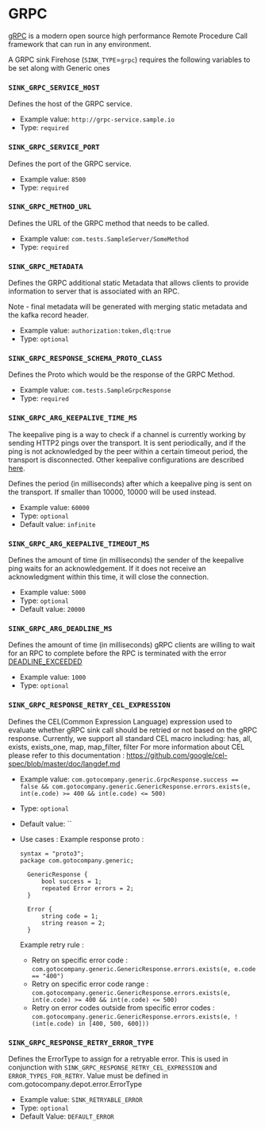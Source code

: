 # GRPC

[gRPC](https://grpc.io/) is a modern open source high performance Remote Procedure Call framework that can run in any environment.

A GRPC sink Firehose \(`SINK_TYPE`=`grpc`\) requires the following variables to be set along with Generic ones

### `SINK_GRPC_SERVICE_HOST`

Defines the host of the GRPC service.

- Example value: `http://grpc-service.sample.io`
- Type: `required`

### `SINK_GRPC_SERVICE_PORT`

Defines the port of the GRPC service.

- Example value: `8500`
- Type: `required`

### `SINK_GRPC_METHOD_URL`

Defines the URL of the GRPC method that needs to be called.

- Example value: `com.tests.SampleServer/SomeMethod`
- Type: `required`

### `SINK_GRPC_METADATA`

Defines the GRPC additional static Metadata that allows clients to provide information to server that is associated with an RPC.

Note - final metadata will be generated with merging static metadata and the kafka record header. 

- Example value: `authorization:token,dlq:true`
- Type: `optional`

### `SINK_GRPC_RESPONSE_SCHEMA_PROTO_CLASS`

Defines the Proto which would be the response of the GRPC Method.

- Example value: `com.tests.SampleGrpcResponse`
- Type: `required`

### `SINK_GRPC_ARG_KEEPALIVE_TIME_MS`

The keepalive ping is a way to check if a channel is currently working by sending HTTP2 pings over the transport. It is sent periodically, and if the ping is not acknowledged by the peer within a certain timeout period, the transport is disconnected. Other keepalive configurations are described [here](https://github.com/grpc/grpc/blob/master/doc/keepalive.md).

Defines the period (in milliseconds) after which a keepalive ping is sent on the transport. If smaller than 10000, 10000 will be used instead.

- Example value: `60000`
- Type: `optional`
- Default value: `infinite`

### `SINK_GRPC_ARG_KEEPALIVE_TIMEOUT_MS`

Defines the amount of time (in milliseconds) the sender of the keepalive ping waits for an acknowledgement. If it does not receive an acknowledgment within this time, it will close the connection.

- Example value: `5000`
- Type: `optional`
- Default value: `20000`

### `SINK_GRPC_ARG_DEADLINE_MS`

Defines the amount of time (in milliseconds) gRPC clients are willing to wait for an RPC to complete before the RPC is terminated with the error [DEADLINE_EXCEEDED](https://grpc.io/docs/guides/deadlines/#:~:text=By%20default%2C%20gRPC%20does%20not,realistic%20deadline%20in%20your%20clients.)

- Example value: `1000`
- Type: `optional`

### `SINK_GRPC_RESPONSE_RETRY_CEL_EXPRESSION`

Defines the CEL(Common Expression Language) expression used to evaluate whether gRPC sink call should be retried or not based on the gRPC response.
Currently, we support all standard CEL macro including: has, all, exists, exists_one, map, map_filter, filter
For more information about CEL please refer to this documentation : https://github.com/google/cel-spec/blob/master/doc/langdef.md

- Example value: `com.gotocompany.generic.GrpcResponse.success == false && com.gotocompany.generic.GenericResponse.errors.exists(e, int(e.code) >= 400 && int(e.code) <= 500)`
- Type: `optional`
- Default value: ``
- Use cases :
    Example response proto :
    ```
    syntax = "proto3";
    package com.gotocompany.generic;

      GenericResponse {
          bool success = 1;
          repeated Error errors = 2;
      }

      Error {
          string code = 1;
          string reason = 2;
      }
  ```

  Example retry rule : 
  - Retry on specific error code : `com.gotocompany.generic.GenericResponse.errors.exists(e, e.code == "400")`
  - Retry on specific error code range : `com.gotocompany.generic.GenericResponse.errors.exists(e, int(e.code) >= 400 && int(e.code) <= 500)`
  - Retry on error codes outside from specific error codes : `com.gotocompany.generic.GenericResponse.errors.exists(e, !(int(e.code) in [400, 500, 600]))`

### `SINK_GRPC_RESPONSE_RETRY_ERROR_TYPE`

Defines the ErrorType to assign for a retryable error. This is used in conjunction with `SINK_GRPC_RESPONSE_RETRY_CEL_EXPRESSION` and `ERROR_TYPES_FOR_RETRY`.
Value must be defined in com.gotocompany.depot.error.ErrorType

- Example value: `SINK_RETRYABLE_ERROR`
- Type: `optional`
- Default Value: `DEFAULT_ERROR`
